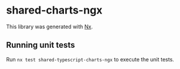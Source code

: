 # shared-charts-ngx

This library was generated with [Nx](https://nx.dev).

## Running unit tests

Run `nx test shared-typescript-charts-ngx` to execute the unit tests.
